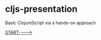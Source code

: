 # cljs-presentation
Basic ClojureScript via a hands-on approach

[START---->](https://github.com/wallclockbuilder/cljs-presentation/blob/master/1_namespaces)

